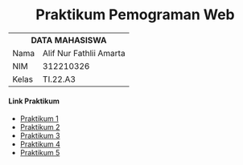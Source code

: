 <h1 align="center">Praktikum Pemograman Web</h1>


<table align="center">
  <tr>
    <th colspan="2">DATA MAHASISWA</th>
  </tr>
  <tr>
    <td>Nama</td>
    <td>Alif Nur Fathlii Amarta</td>
  </tr>
  <tr>
    <td>NIM</td>
    <td>312210326</td>
  </tr>
  <tr>
    <td>Kelas</td>
    <td>TI.22.A3</td>
  </tr>
</table>

#### Link Praktikum

- <a href="https://github.com/alifamarta/Praktikum-PemogramanWeb/tree/main/Lab1Web">Praktikum 1</a>
- <a href="https://github.com/alifamarta/Praktikum-PemogramanWeb/tree/main/Lab2Web">Praktikum 2</a>
- <a href="https://github.com/alifamarta/Praktikum-PemogramanWeb/tree/main/Lab3Web">Praktikum 3</a>
- <a href="https://github.com/alifamarta/Praktikum-PemogramanWeb/tree/main/Lab4Web">Praktikum 4</a>
- <a href="https://github.com/alifamarta/Praktikum-PemogramanWeb/tree/main/Lab5Web">Praktikum 5</a>
